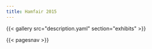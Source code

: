 ```yaml
---
title: Hamfair 2015
---
```


{{< gallery src="description.yaml" section="exhibits" >}}

{{< pagesnav >}}
